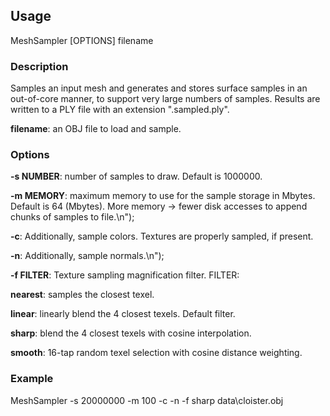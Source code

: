 ## Usage

MeshSampler [OPTIONS] filename

### Description 

Samples an input mesh and generates and stores surface samples in an out-of-core manner, to support very large numbers of samples. Results are written to a PLY file with an extension ".sampled.ply". 
	
**filename**: an OBJ file to load and sample.

### Options

**-s NUMBER**: number of samples to draw. Default is 1000000.

**-m MEMORY**: maximum memory to use for the sample storage in Mbytes. Default is 64 (Mbytes). More memory -> fewer disk accesses to append chunks of samples to file.\n");

**-c**:        Additionally, sample colors. Textures are properly sampled, if present.

**-n**:        Additionally, sample normals.\n");

**-f FILTER**: Texture sampling magnification filter. FILTER:

**nearest**: samples the closest texel.
           
**linear**: linearly blend the 4 closest texels. Default filter.
	   
**sharp**: blend the 4 closest texels with cosine interpolation. 
          
**smooth**: 16-tap random texel selection with cosine distance weighting.
	
 ### Example
 
 MeshSampler -s 20000000 -m 100 -c -n -f sharp data\\cloister.obj
 
